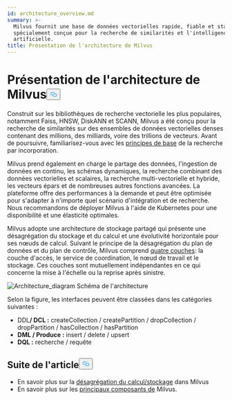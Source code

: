 ```yaml
---
id: architecture_overview.md
summary: >-
  Milvus fournit une base de données vectorielles rapide, fiable et stable,
  spécialement conçue pour la recherche de similarités et l'intelligence
  artificielle.
title: Présentation de l'architecture de Milvus
---
```

<h1 id="Milvus-Architecture-Overview" class="common-anchor-header">Présentation de l'architecture de Milvus<button data-href="#Milvus-Architecture-Overview" class="anchor-icon" translate="no">
      <svg translate="no"
        aria-hidden="true"
        focusable="false"
        height="20"
        version="1.1"
        viewBox="0 0 16 16"
        width="16"
      >
        <path
          fill="#0092E4"
          fill-rule="evenodd"
          d="M4 9h1v1H4c-1.5 0-3-1.69-3-3.5S2.55 3 4 3h4c1.45 0 3 1.69 3 3.5 0 1.41-.91 2.72-2 3.25V8.59c.58-.45 1-1.27 1-2.09C10 5.22 8.98 4 8 4H4c-.98 0-2 1.22-2 2.5S3 9 4 9zm9-3h-1v1h1c1 0 2 1.22 2 2.5S13.98 12 13 12H9c-.98 0-2-1.22-2-2.5 0-.83.42-1.64 1-2.09V6.25c-1.09.53-2 1.84-2 3.25C6 11.31 7.55 13 9 13h4c1.45 0 3-1.69 3-3.5S14.5 6 13 6z"
        ></path>
      </svg>
    </button></h1><p>Construit sur les bibliothèques de recherche vectorielle les plus populaires, notamment Faiss, HNSW, DiskANN et SCANN, Milvus a été conçu pour la recherche de similarités sur des ensembles de données vectorielles denses contenant des millions, des milliards, voire des trillions de vecteurs. Avant de poursuivre, familiarisez-vous avec les <a href="/docs/fr/glossary.md">principes de base</a> de la recherche par incorporation.</p>
<p>Milvus prend également en charge le partage des données, l'ingestion de données en continu, les schémas dynamiques, la recherche combinant des données vectorielles et scalaires, la recherche multi-vectorielle et hybride, les vecteurs épars et de nombreuses autres fonctions avancées. La plateforme offre des performances à la demande et peut être optimisée pour s'adapter à n'importe quel scénario d'intégration et de recherche. Nous recommandons de déployer Milvus à l'aide de Kubernetes pour une disponibilité et une élasticité optimales.</p>
<p>Milvus adopte une architecture de stockage partagé qui présente une désagrégation du stockage et du calcul et une évolutivité horizontale pour ses nœuds de calcul. Suivant le principe de la désagrégation du plan de données et du plan de contrôle, Milvus comprend <a href="/docs/fr/four_layers.md">quatre couches</a>: la couche d'accès, le service de coordination, le nœud de travail et le stockage. Ces couches sont mutuellement indépendantes en ce qui concerne la mise à l'échelle ou la reprise après sinistre.</p>
<p>
  
   <span class="img-wrapper"> <img translate="no" src="/docs/v2.4.x/assets/milvus_architecture.png" alt="Architecture_diagram" class="doc-image" id="architecture_diagram" />
   </span> <span class="img-wrapper"> <span>Schéma de l'architecture</span> </span></p>
<p>Selon la figure, les interfaces peuvent être classées dans les catégories suivantes :</p>
<ul>
<li>DDL<strong>/ DCL :</strong> createCollection / createPartition / dropCollection / dropPartition / hasCollection / hasPartition</li>
<li><strong>DML / Produce :</strong> insert / delete / upsert</li>
<li><strong>DQL :</strong> recherche / requête</li>
</ul>
<h2 id="Whats-next" class="common-anchor-header">Suite de l'article<button data-href="#Whats-next" class="anchor-icon" translate="no">
      <svg translate="no"
        aria-hidden="true"
        focusable="false"
        height="20"
        version="1.1"
        viewBox="0 0 16 16"
        width="16"
      >
        <path
          fill="#0092E4"
          fill-rule="evenodd"
          d="M4 9h1v1H4c-1.5 0-3-1.69-3-3.5S2.55 3 4 3h4c1.45 0 3 1.69 3 3.5 0 1.41-.91 2.72-2 3.25V8.59c.58-.45 1-1.27 1-2.09C10 5.22 8.98 4 8 4H4c-.98 0-2 1.22-2 2.5S3 9 4 9zm9-3h-1v1h1c1 0 2 1.22 2 2.5S13.98 12 13 12H9c-.98 0-2-1.22-2-2.5 0-.83.42-1.64 1-2.09V6.25c-1.09.53-2 1.84-2 3.25C6 11.31 7.55 13 9 13h4c1.45 0 3-1.69 3-3.5S14.5 6 13 6z"
        ></path>
      </svg>
    </button></h2><ul>
<li>En savoir plus sur la <a href="/docs/fr/four_layers.md">désagrégation du calcul/stockage</a> dans Milvus</li>
<li>En savoir plus sur les <a href="/docs/fr/main_components.md">principaux composants de</a> Milvus.</li>
</ul>
